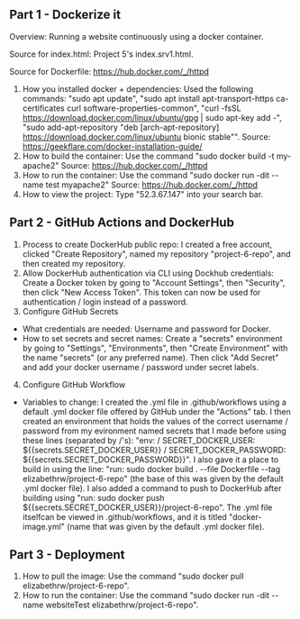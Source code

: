 Part 1 - Dockerize it
---

Overview: Running a website continuously using a docker container.

Source for index.html: Project 5's index.srv1.html.

Source for Dockerfile: https://hub.docker.com/_/httpd
1. How you installed docker + dependencies: Used the following commands: "sudo apt update", "sudo apt install apt-transport-https ca-certificates curl software-properties-common", "curl -fsSL https://download.docker.com/linux/ubuntu/gpg | sudo apt-key add -", "sudo add-apt-repository "deb [arch-apt-repository] https://download.docker.com/linux/ubuntu bionic stable"". Source: https://geekflare.com/docker-installation-guide/
2. How to build the container: Use the command "sudo docker build -t my-apache2" Source: https://hub.docker.com/_/httpd
3. How to run the container: Use the command "sudo docker run -dit --name test myapache2" Source: https://hub.docker.com/_/httpd
4. How to view the project: Type "52.3.67.147" into your search bar.

Part 2 - GitHub Actions and DockerHub
---

1. Process to create DockerHub public repo: I created a free account, clicked "Create Repository", named my repository "project-6-repo", and then created my repository.
2. Allow DockerHub authentication via CLI using Dockhub credentials: Create a Docker token by going to "Account Settings", then "Security", then click "New Access Token". This token can now be used for authentication / login instead of a password.
3. Configure GitHub Secrets
 - What credentials are needed: Username and password for Docker.
 - How to set secrets and secret names: Create a "secrets" environment by going to "Settings", "Environments", then "Create Environment" with the name "secrets" (or any preferred name). Then click "Add Secret" and add your docker username / password under secret labels.
4. Configure GitHub Workflow
 - Variables to change: I created the .yml file in .github/workflows using a default .yml docker file offered by GitHub under the "Actions" tab. I then created an environment that holds the values of the correct username / password from my evironment named secrets that I made before using these lines (separated by /'s): "env: / SECRET_DOCKER_USER: ${{secrets.SECRET_DOCKER_USER}} / SECRET_DOCKER_PASSWORD: ${{secrets.SECRET_DOCKER_PASSWORD}}". I also gave it a place to build in using the line: "run: sudo docker build . --file Dockerfile --tag elizabethrw/project-6-repo" (the base of this was given by the default .yml docker file). I also added a command to push to DockerHub after building using "run: sudo docker push ${{secrets.SECRET_DOCKER_USER}}/project-6-repo". The .yml file itselfcan be viewed in .github/workflows, and it is titled "docker-image.yml" (name that was given by the default .yml docker file).

Part 3 - Deployment
---

1. How to pull the image: Use the command "sudo docker pull elizabethrw/project-6-repo".
2. How to run the container: Use the command "sudo docker run -dit --name websiteTest elizabethrw/project-6-repo".
